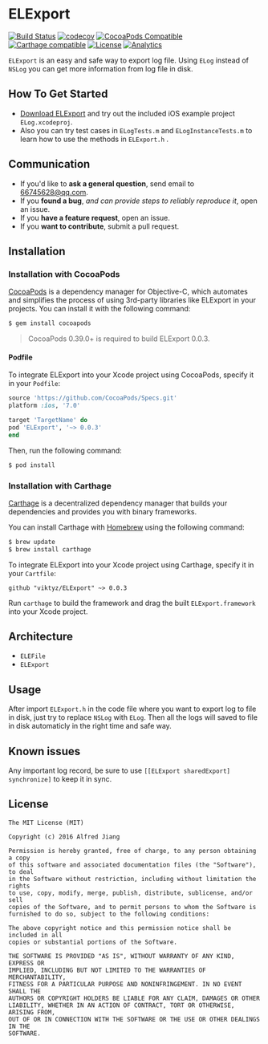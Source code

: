 # ELExport

[![Build Status](https://travis-ci.org/viktyz/ELExport.svg?branch=master)](https://travis-ci.org/viktyz/ELExport)
[![codecov](https://codecov.io/gh/viktyz/ELExport/branch/master/graph/badge.svg)](https://codecov.io/gh/viktyz/ELExport)
[![CocoaPods Compatible](https://img.shields.io/cocoapods/v/ELExport.svg)](https://img.shields.io/cocoapods/v/ELExport.svg)
[![Carthage compatible](https://img.shields.io/badge/Carthage-compatible-4BC51D.svg?style=flat)](https://github.com/Carthage/Carthage)
[![License](http://img.shields.io/badge/license-MIT-blue.svg)](http://opensource.org/licenses/MIT)
[![Analytics](https://ga-beacon.appspot.com/UA-76943272-1/elexport/readme)](https://github.com/igrigorik/ga-beacon)

`ELExport` is an easy and safe way to export log file. Using `ELog` instead of `NSLog` you can get more information from log file in disk.

## How To Get Started

- [Download ELExport](https://github.com/viktyz/ELExport.git) and try out the included iOS example project `ELog.xcodeproj`.
- Also you can try test cases in `ELogTests.m` and `ELogInstanceTests.m` to learn how to use the methods in `ELExport.h` .

## Communication

- If you'd like to **ask a general question**, send email to [66745628@qq.com](66745628@qq.com).
- If you **found a bug**, _and can provide steps to reliably reproduce it_, open an issue.
- If you **have a feature request**, open an issue.
- If you **want to contribute**, submit a pull request.

## Installation

### Installation with CocoaPods

[CocoaPods](http://cocoapods.org) is a dependency manager for Objective-C, which automates and simplifies the process of using 3rd-party libraries like ELExport in your projects. You can install it with the following command:

```bash
$ gem install cocoapods
```

> CocoaPods 0.39.0+ is required to build ELExport 0.0.3.

#### Podfile

To integrate ELExport into your Xcode project using CocoaPods, specify it in your `Podfile`:

```ruby
source 'https://github.com/CocoaPods/Specs.git'
platform :ios, '7.0'

target 'TargetName' do
pod 'ELExport', '~> 0.0.3'
end
```

Then, run the following command:

```bash
$ pod install
```

### Installation with Carthage

[Carthage](https://github.com/Carthage/Carthage) is a decentralized dependency manager that builds your dependencies and provides you with binary frameworks.

You can install Carthage with [Homebrew](http://brew.sh/) using the following command:

```bash
$ brew update
$ brew install carthage
```

To integrate ELExport into your Xcode project using Carthage, specify it in your `Cartfile`:

```ogdl
github "viktyz/ELExport" ~> 0.0.3
```

Run `carthage` to build the framework and drag the built `ELExport.framework` into your Xcode project.

## Architecture

- `ELEFile`
- `ELExport`

## Usage

After import `ELExport.h` in the code file where you want to export log to file in disk, just try to replace `NSLog` with `ELog`.
Then all the logs will saved to file in disk automaticly in the right time and safe way.

## Known issues

Any important log record, be sure to use `[[ELExport sharedExport] synchronize]` to keep it in sync.

## License
```
The MIT License (MIT)

Copyright (c) 2016 Alfred Jiang

Permission is hereby granted, free of charge, to any person obtaining a copy
of this software and associated documentation files (the "Software"), to deal
in the Software without restriction, including without limitation the rights
to use, copy, modify, merge, publish, distribute, sublicense, and/or sell
copies of the Software, and to permit persons to whom the Software is
furnished to do so, subject to the following conditions:

The above copyright notice and this permission notice shall be included in all
copies or substantial portions of the Software.

THE SOFTWARE IS PROVIDED "AS IS", WITHOUT WARRANTY OF ANY KIND, EXPRESS OR
IMPLIED, INCLUDING BUT NOT LIMITED TO THE WARRANTIES OF MERCHANTABILITY,
FITNESS FOR A PARTICULAR PURPOSE AND NONINFRINGEMENT. IN NO EVENT SHALL THE
AUTHORS OR COPYRIGHT HOLDERS BE LIABLE FOR ANY CLAIM, DAMAGES OR OTHER
LIABILITY, WHETHER IN AN ACTION OF CONTRACT, TORT OR OTHERWISE, ARISING FROM,
OUT OF OR IN CONNECTION WITH THE SOFTWARE OR THE USE OR OTHER DEALINGS IN THE
SOFTWARE.
```
